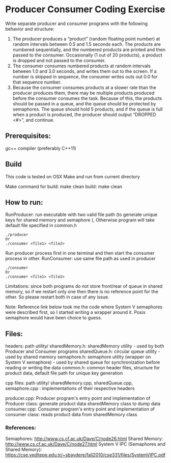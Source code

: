 # Producer Consumer Coding Exercise

Write separate producer and consumer programs with the following behavior and structure:
1. The producer produces a “product” (random floating point number) at random intervals
between 0.5 and 1.5 seconds each. The products are numbered sequentially, and the
numbered products are printed and then passed to the consumer. Occasionally (1 out
of 20 products), a product is dropped and not passed to the consumer.
2. The consumer consumes numbered products at random intervals between 1.0 and 3.0
seconds, and writes them out to the screen. If a number is skipped in sequence, the
consumer writes outs out 0.0 for that sequence number.
3. Because the consumer consumes products at a slower rate than the producer
produces them, there may be multiple products produced before the consumer
consumes the task. Because of this, the products should be passed in a queue, and
the queue should be protected by semaphores. The queue should hold 5 products,
and if the queue is full when a product is produced, the producer should output
“DROPPED <#>”, and continue.

## Prerequisites:

gc++ compiler (preferably C++11)

## Build

This code is tested on OSX
Make and run from current directory

Make command for build: make
clean build: make clean


## How to run:

RunProducer: run executable with two valid file path (to generate unique keys for shared memory and semaphore ),
Otherwise program will take default file specified in common.h

```
./producer
Or
./consumer <file1> <file2>
```
Run producer process first in one terminal and then start the consumer process in other.
RunConsumer: use same file path as used in producer

```
./consumer
Or
./consumer <file1> <file2>

```

Limitations: since both programs do not store front/rear of queue in shared memory, so if we restart only one then there is no reference point for the other. So please restart both in case of any issue.


Note:
Reference link below took me the code where System V semaphores were described first, so I started writing a wrapper around it. Posix semaphore would have been choice to guess.

## Files:

headers: path utility/
sharedMemory.h: sharedMemory utility - used by both Producer and Consumer programs
sharedQueue.h: circular queue utility - used by shared memory
semaphore.h:  semaphore utility  (wrapper on System V semaphore) - used by shared queue for synchronization before reading or writing the data
common.h: common header files, structure for product data, default file path for unique key generation

cpp files: path utility/
sharedMemory.cpp, sharedQueue.cpp, semaphore.cpp : implementations of their respective headers

producer.cpp: Producer program's entry point and implementation of Producer class: generate product data sharedMemory class to dump data
consumer.cpp: Consumer program's entry point and implementation of consumer class: reads product data from sharedMemory class


### References:
Semaphores: http://www.cs.cf.ac.uk/Dave/C/node26.html
Shared Memory: http://www.cs.cf.ac.uk/Dave/C/node27.html
System V IPC (Semaphores and Shared Memory): https://cse.yeditepe.edu.tr/~sbaydere/fall2010/cse331/files/SystemVIPC.pdf
